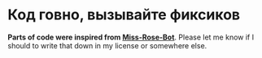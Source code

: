 # Код говно, вызывайте фиксиков

**Parts of code were inspired from [Miss-Rose-Bot](https://github.com/Gowtham0625/Miss-Rose-Bot)**. Please let me know if I should to write that down in my license or somewhere else.